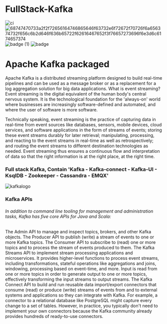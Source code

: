 # FullStack-Kafka
![ci](https://user-images.githubusercontent.com/62883434/214236348-35bf4f99-3991-4f97-b39a-2b61fc7933c1.svg) ![68747470733a2f2f72656164746865646f63732e6f72672f70726f6a656374732f656c6b2d646f636b65722f62616467652f3f76657273696f6e3d6c6174657374](https://user-images.githubusercontent.com/62883434/214236419-98fb1081-30a7-4061-9a32-e865f198f26a.svg) ![badge (1)](https://user-images.githubusercontent.com/62883434/214236504-fdb68f82-dd76-4062-b55a-30ab32c58a36.svg) ![badge](https://user-images.githubusercontent.com/62883434/214236528-c8b781a8-3a2b-4a59-877e-d79c8e8e095f.svg)

# Apache Kafka packaged 
Apache Kafka is a distributed streaming platform designed to build real-time pipelines and can be used as a message broker or as a replacement for a log aggregation solution for big data applications.
What is event streaming?
Event streaming is the digital equivalent of the human body's central nervous system. It is the technological foundation for the 'always-on' world where businesses are increasingly software-defined and automated, and where the user of software is more software.

Technically speaking, event streaming is the practice of capturing data in real-time from event sources like databases, sensors, mobile devices, cloud services, and software applications in the form of streams of events; storing these event streams durably for later retrieval; manipulating, processing, and reacting to the event streams in real-time as well as retrospectively; and routing the event streams to different destination technologies as needed. Event streaming thus ensures a continuous flow and interpretation of data so that the right information is at the right place, at the right time.

### Full stack Kafka, Contain  'Kafka - Kafka-connect - Kafka-UI - KsqlDB - Zookeeper - Cassandra - EMQX'
![kafkalogo](https://user-images.githubusercontent.com/62883434/214238951-c51fdfe8-76be-458f-9544-5037c756aef1.jpg)

### Kafka APIs
###### In addition to command line tooling for management and administration tasks, Kafka has five core APIs for Java and Scala:

The Admin API to manage and inspect topics, brokers, and other Kafka objects.
The Producer API to publish (write) a stream of events to one or more Kafka topics.
The Consumer API to subscribe to (read) one or more topics and to process the stream of events produced to them.
The Kafka Streams API to implement stream processing applications and microservices. It provides higher-level functions to process event streams, including transformations, stateful operations like aggregations and joins, windowing, processing based on event-time, and more. Input is read from one or more topics in order to generate output to one or more topics, effectively transforming the input streams to output streams.
The Kafka Connect API to build and run reusable data import/export connectors that consume (read) or produce (write) streams of events from and to external systems and applications so they can integrate with Kafka. For example, a connector to a relational database like PostgreSQL might capture every change to a set of tables. However, in practice, you typically don't need to implement your own connectors because the Kafka community already provides hundreds of ready-to-use connectors.
